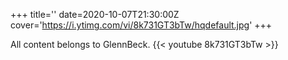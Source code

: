 +++
title=''
date=2020-10-07T21:30:00Z
cover='https://i.ytimg.com/vi/8k731GT3bTw/hqdefault.jpg'
+++

All content belongs to GlennBeck.
{{< youtube 8k731GT3bTw >}}
